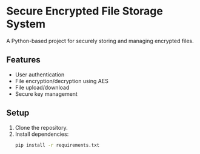 # Secure Encrypted File Storage System

A Python-based project for securely storing and managing encrypted files.

## Features
- User authentication
- File encryption/decryption using AES
- File upload/download
- Secure key management

## Setup
1. Clone the repository.
2. Install dependencies:
   ```bash
   pip install -r requirements.txt